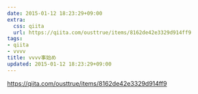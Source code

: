 ```yaml
---
date: 2015-01-12 18:23:29+09:00
extra:
  css: qiita
  url: https://qiita.com/ousttrue/items/8162de42e3329d914ff9
tags:
- qiita
- vvvv
title: vvvv事始め
updated: 2015-01-12 18:23:29+09:00
---
```


<https://qiita.com/ousttrue/items/8162de42e3329d914ff9>
